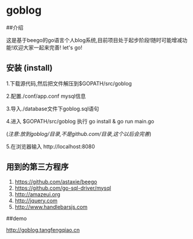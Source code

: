 # goblog

##介绍

这是基于beego的go语言个人blog系统,目前项目处于起步阶段!随时可能增减功能!欢迎大家一起来完善! let's go!

## 安装 (install)

1.下载源代码,然后把文件解压到$GOPATH/src/goblog

2.配置./conf/app.conf mysql信息

3.导入./database文件下goblog.sql语句

4.进入 $GOPATH/src/goblog 执行 go install & go run main.go 

(_注意:放到goblog/目录,不是github.com/目录,这个以后会完善_)

5.在浏览器输入 http://localhost:8080

## 用到的第三方程序

1. https://github.com/astaxie/beego
2. https://github.com/go-sql-driver/mysql
3. http://amazeui.org
4. http://jquery.com
5. http://www.handlebarsjs.com
 
##demo

http://goblog.tangfengqiao.cn


